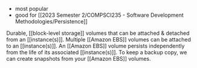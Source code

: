 - most popular
- good for [[2023 Semester 2/COMPSCI235 - Software Development Methodologies/Persistence]]

Durable, [[block-level storage]] volumes that can be attached & detached from an [[instance(s)]]. Multiple [[Amazon EBS]] volumes can be attached to an [[instance(s)]]. An [[Amazon EBS]] volume persists independently from the life of its associated [[instance(s)]]. To keep a backup copy, we can create snapshots from your [[Amazon EBS]] volumes.